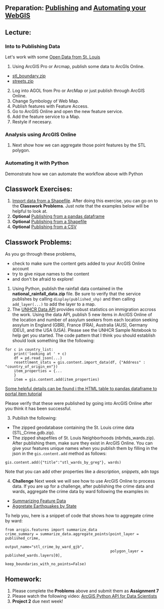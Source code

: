 ## Preparation: [Publishing](https://www.youtube.com/watch?v=4AzOodYTHs4) and [Automating your WebGIS](https://www.youtube.com/watch?v=0LfJrk2_VRg)

## Lecture:
### Into to Publishing Data
Let's work with some [Open Data from St. Louis](https://www.stlouis-mo.gov/data/)
1. Using ArcGIS Pro or Arcmap, publish some data to ArcGIs Online.
  - [stl_boundary.zip](https://github.com/gbrunner/Advanced_Python_for_GIS_and_RS/blob/master/Week%207/stl_boundary.zip)
  - [streets.zip](https://github.com/gbrunner/Advanced_Python_for_GIS_and_RS/blob/master/Week%207/streets.zip)
2. Log into AGOL from Pro or ArcMap or just publish through ArcGIS Online.
3. Change Symbology of Web Map.
4. Publish features with Feature Access.
5. Go to ArcGIS Online and open the new feature service.
6. Add the feature service to a Map.
7. Restyle if necesary.

### Analysis using ArcGIS Online
1. Next show how we can aggregate those point features by the STL polygon.

### Automating it with Python
Demonstrate how we can automate the workflow above with Python

## Classwork Exercises:
1. [Import data from a Shapefile](https://developers.arcgis.com/labs/python/import-data/). After doing this exercise, you can go on to the **Classwork Problems**. Just note that the examples below will be helpful to look at.
2. **Optional** [Publishing from a pandas dataframe](https://developers.arcgis.com/python/sample-notebooks/html-table-to-pandas-data-frame-to-portal-item/)
3. **Optional** [Publishing from a Shapefile](https://developers.arcgis.com/python/sample-notebooks/publishing-sd-shapefiles-and-csv/#Publish-a-feature-service-from-a-shapefile-and-update-the-item-information)
4. **Optional** [Publishing from a CSV](https://developers.arcgis.com/python/sample-notebooks/publishing-sd-shapefiles-and-csv/#Publish-a-CSV-file-and-move-it-into-a-folder)


## Classwork Problems:
As you go through these problems, 
- check to make sure the content gets added to your ArcGIS Online account
- try to give nique names to the content
- and don't be afraid to explore!

1. Using Python, publish the rainfall data contained in the **national_rainfall_data.zip** file. Be sure to verify that the service publishes by calling ```display(published_shp)``` and then calling ```add_layer(...)``` to add the layer to a map.
2. The [UNHCR Data API](http://popdata.unhcr.org/wiki/index52ce.html?title=API_Documentation) provides robust statistics on immigration accross the work. Using the data API, publish 5 new items in ArcIGS Online of the location and number of assylum seekers from each location seeking assylum in England (GBR), France (FRA), Australia (AUS), Germany (DEU), and the USA (USA). Please see the UNHCR Sample Notebook to help get you started. The code pattern that I think you should establish should look something like the following:
```
for c in country_list:
    print('looking at ' + c)
    df = pd.read_json(...)
    resettlment_stats = gis.content.import_data(df, {"Address" : "country_of_origin_en"})
    item_properties = {...
    }
    item = gis.content.add(item_properties)
```
[Some helpful details can be found i the HTML table to pandas dataframe to portal item tutorial](https://developers.arcgis.com/python/sample-notebooks/html-table-to-pandas-data-frame-to-portal-item/)

Please verify that these were published by going into ArcGIS Online after you think it has been successful.

3. Pubilish the following:
- The zipped geodatabase containing the St. Louis crime data (STL_Crime.gdb.zip).
- The zipped shapefiles of St. Louis Neighborhoods (nbrhds_wards.zip).
After publishing them, make sure they exist in ArcGIS Online. You can give your features unique names when you publish them by filling in the json in the ```gis.content.add``` method as follows:
```
gis.content.add({"title":"stl_wards_by_greg"}, wards)
```
Note that you can add other properties like a *description*, *snippets*, adn *tags*

4. **Challenge** Next week we will see how to use ArcGIS Online to process data. If you are up for a challenge, after publishing the crime data and wards, aggregate the crime data by ward following the examples in:
- [Summarizing Feature Data](https://developers.arcgis.com/python/guide/summarizing-feature-data/)
- [Aggretate Earthquakes by State](https://developers.arcgis.com/python/guide/summarizing-feature-data/#Aggregate-earthquakes-by-state)

To help you, here is a snippet of code that shows how to aggregate crime by ward:
```
from arcgis.features import summarize_data
crime_summary = summarize_data.aggregate_points(point_layer = published_crime, 
                                                output_name="stl_crime_by_ward_gjb",
                                                polygon_layer = published_wards.layers[0],
                                                keep_boundaries_with_no_points=False)
```                                            


## Homework:
1. Please complete the **Problems** above and submit them as **Assignment 7**
2. Please watch the following video: [ArcGIS Python API for Data Scientists](https://www.youtube.com/watch?v=DdUBrV2zpvI&t=11s)
3. **Project 2** due next week!
